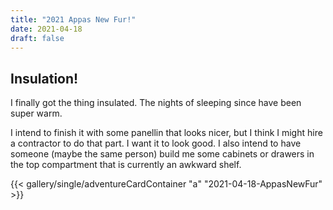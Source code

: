 ```yaml
---
title: "2021 Appas New Fur!"
date: 2021-04-18
draft: false
---
```


## Insulation!

I finally got the thing insulated. The nights of sleeping since have been super warm.

I intend to finish it with some panellin that looks nicer, but I think I might hire a contractor to do that part. I want it to look good. I also intend to have someone (maybe the same person) build me some cabinets or drawers in the top compartment that is currently an awkward shelf.

{{< gallery/single/adventureCardContainer "a" "2021-04-18-AppasNewFur" >}}


